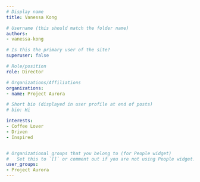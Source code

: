```yaml
---
# Display name
title: Vanessa Kong

# Username (this should match the folder name)
authors:
- vanessa-kong

# Is this the primary user of the site?
superuser: false

# Role/position
role: Director

# Organizations/Affiliations
organizations:
- name: Project Aurora

# Short bio (displayed in user profile at end of posts)
# bio: Hi

interests:
- Coffee Lover
- Driven
- Inspired


# Organizational groups that you belong to (for People widget)
#   Set this to `[]` or comment out if you are not using People widget.
user_groups:
- Project Aurora
---
```


